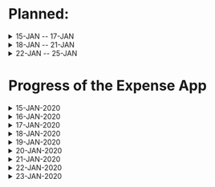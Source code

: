 # Planned:

<details>
 <summary>15-JAN -- 17-JAN</summary>
 <p>DB and Server side</p>
</details>
<details>
 <summary>18-JAN -- 21-JAN</summary>
 <p>Client side</p>
</details>
<details>
 <summary>22-JAN -- 25-JAN</summary>
 <p>Integration</p>
</details>

# Progress of the Expense App

<details>
 <summary>15-JAN-2020</summary>
 <li>Done intial server setup</li>
 <li>Created mongoDB model for transaction</li>
</details>

<details>
 <summary>16-JAN-2020</summary>
 <p>Added Navbar</p>
</details>

<details>
 <summary>17-JAN-2020</summary>
 <p>Added Transactions Cards</p>
</details>

<details>
 <summary>18-JAN-2020</summary>
 <p>Integrated Redux</p>
 <p>Updated Transactions component for get all transactions through redux</p>
</details>

<details>
 <summary>19-JAN-2020</summary>
 <p>Added Transaction Modal to add new transaction details</p>
 <p>Added add and delete reducers for transactions</p>
</details>

<details>
 <summary>20-JAN-2020</summary>
 <p>Coming soon...</p>
</details>

<details>
 <summary>21-JAN-2020</summary>
 <p>Coming soon...</p>
</details>

<details>
 <summary>22-JAN-2020</summary>
 <p>Coming soon...</p>
</details>

<details>
 <summary>23-JAN-2020</summary>
 <p>Coming soon...</p>
</details>
